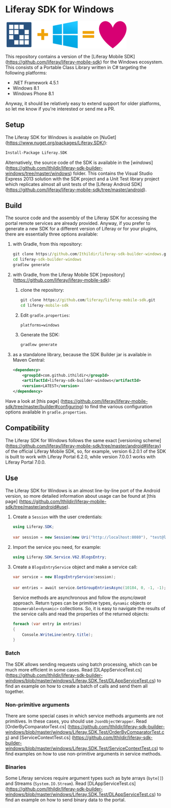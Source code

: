 # Liferay SDK for Windows

![Liferay + Windows = Love](https://raw.githubusercontent.com/Ithildir/liferay-sdk-builder-windows/master/logo.png)

This repository contains a version of the [Liferay Mobile SDK]
(https://github.com/liferay/liferay-mobile-sdk) for the Windows ecosystem. This
consists of a Portable Class Library written in C# targeting the following
platforms:

* .NET Framework 4.5.1
* Windows 8.1
* Windows Phone 8.1

Anyway, it should be relatively easy to extend support for older platforms, so
let me know if you're interested or send me a PR.

## Setup

The Liferay SDK for Windows is available on [NuGet]
(https://www.nuget.org/packages/Liferay.SDK/):

```ps
Install-Package Liferay.SDK
```

Alternatively, the source code of the SDK is available in the [*windows*]
(https://github.com/Ithildir/liferay-sdk-builder-windows/tree/master/windows)
folder. This contains the Visual Studio Express 2013 solution with the SDK
project and a Unit Test library project which replicates almost all unit tests
of the [Liferay Android SDK]
(https://github.com/liferay/liferay-mobile-sdk/tree/master/android).

## Build

The source code and the assembly of the Liferay SDK for accessing the portal
remote services are already provided. Anyway, if you prefer to generate a new
SDK for a different version of Liferay or for your plugins, there are
essentially three options available:

1. with Gradle, from this repository:

	```bat
	git clone https://github.com/Ithildir/liferay-sdk-builder-windows.git
	cd liferay-sdk-builder-windows
	gradlew generate
	```

2. with Gradle, from the Liferay Mobile SDK [repository]
(https://github.com/liferay/liferay-mobile-sdk):

	1. clone the repository:

		```bat
		git clone https://github.com/liferay/liferay-mobile-sdk.git
		cd liferay-mobile-sdk
		```

	2. Edit `gradle.properties`:

		```properties
		platforms=windows
		```

	3. Generate the SDK:

		```bat
		gradlew generate
		```

3. as a standalone library, because the SDK Builder jar is available in Maven
Central:

	```xml
	<dependency>
		<groupId>com.github.ithildir</groupId>
		<artifactId>liferay-sdk-builder-windows</artifactId>
		<version>LATEST</version>
	</dependency>
	```

Have a look at [this page]
(https://github.com/liferay/liferay-mobile-sdk/tree/master/builder#configuring)
to find the various configuration options available in `gradle.properties`.

## Compatibility

The Liferay SDK for Windows follows the same exact [versioning scheme]
(https://github.com/liferay/liferay-mobile-sdk/tree/master/android#liferay) of
the official Liferay Mobile SDK, so, for example, version 6.2.0.1 of the SDK is
built to work with Liferay Portal 6.2.0, while version 7.0.0.1 works with
Liferay Portal 7.0.0.

## Use

The Liferay SDK for Windows is an almost line-by-line port of the Android
version, so more detailed information about usage can be found at [this page]
(https://github.com/Ithildir/liferay-mobile-sdk/tree/master/android#use).

1. Create a `Session` with the user credentials:

	```cs
	using Liferay.SDK;

	var session = new Session(new Uri("http://localhost:8080"), "test@liferay.com", "test");
	```

2. Import the service you need, for example:

	```cs
	using Liferay.SDK.Service.V62.BlogsEntry;
	```

3. Create a `BlogsEntryService` object and make a service call:

	```cs
	var service = new BlogsEntryService(session);

	var entries = await service.GetGroupEntriesAsync(10184, 0, -1, -1);
	```

	Service methods are asynchronous and follow the *async/await* approach.
	Return types can be primitive types, `dynamic` objects or
	`IEnumerable<dynamic>` collections. So, it is easy to navigate the results
	of the service calls and read the properties of the returned objects:

	```cs
	foreach (var entry in entries)
	{
		Console.WriteLine(entry.title);
	}
	```

### Batch

The SDK allows sending requests using batch processing, which can be much more
efficient in some cases. Read [DLAppServiceTest.cs]
(https://github.com/Ithildir/liferay-sdk-builder-windows/blob/master/windows/Liferay.SDK.Test/DLAppServiceTest.cs)
to find an example on how to create a batch of calls and send them all together.

### Non-primitive arguments

There are some special cases in which service methods arguments are not
primitives. In these cases, you should use `JsonObjectWrapper`. Read
[OrderByComparatorTest.cs]
(https://github.com/Ithildir/liferay-sdk-builder-windows/blob/master/windows/Liferay.SDK.Test/OrderByComparatorTest.cs)
and [ServiceContextTest.cs]
(https://github.com/Ithildir/liferay-sdk-builder-windows/blob/master/windows/Liferay.SDK.Test/ServiceContextTest.cs)
to find examples on how to use non-primitive arguments in service methods.

### Binaries

Some Liferay services require argument types such as byte arrays (`byte[]`) and Streams (`System.IO.Stream`). Read [DLAppServiceTest.cs]
(https://github.com/Ithildir/liferay-sdk-builder-windows/blob/master/windows/Liferay.SDK.Test/DLAppServiceTest.cs)
to find an example on how to send binary data to the portal.

